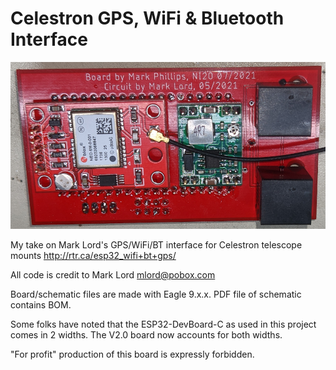 # Celestron GPS, WiFi & Bluetooth Interface

![finished board](https://github.com/g7ltt/Celestron-GPS-WiFi-BT-Interface/blob/main/Finished_WiFi_GPS_BT.png)

My take on Mark Lord's GPS/WiFi/BT interface for Celestron telescope mounts http://rtr.ca/esp32_wifi+bt+gps/

All code is credit to Mark Lord mlord@pobox.com

Board/schematic files are made with Eagle 9.x.x. PDF file of schematic contains BOM.

Some folks have noted that the ESP32-DevBoard-C as used in this project comes in 2 widths. The V2.0 board now accounts for both widths.

"For profit" production of this board is expressly forbidden.


